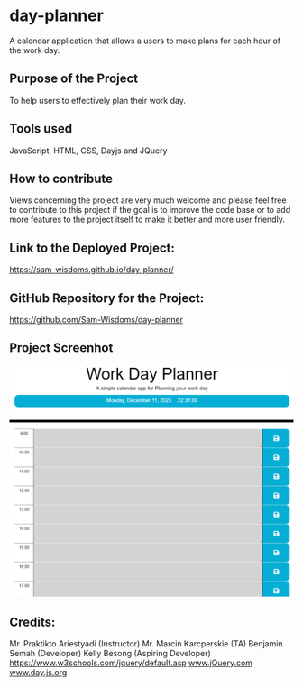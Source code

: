 # day-planner
A calendar application that allows a users to make plans for each hour of the work day.

## Purpose of the Project
To help users to effectively plan their work day.

 ## Tools used
 JavaScript, HTML, CSS, Dayjs and JQuery
 

## How to contribute
Views concerning the project are very much welcome and please feel free to 
contribute to this project if the goal is to improve the code base or to add more features to the project itself to make it better and more user friendly.

## Link to the Deployed Project:
https://sam-wisdoms.github.io/day-planner/
  

## GitHub Repository for the Project:
https://github.com/Sam-Wisdoms/day-planner

## Project Screenhot

![Alt text](./dayplanner.png)

## Credits: 
Mr. Praktikto Ariestyadi (Instructor)
Mr. Marcin Karcperskie (TA)
Benjamin Semah (Developer)
Kelly Besong (Aspiring Developer)
https://www.w3schools.com/jquery/default.asp
www.jQuery.com
www.day.js.org



